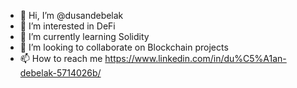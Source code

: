 - 👋 Hi, I’m @dusandebelak
- 👀 I’m interested in DeFi
- 🌱 I’m currently learning Solidity
- 💞️ I’m looking to collaborate on Blockchain projects
- 📫 How to reach me https://www.linkedin.com/in/du%C5%A1an-debelak-5714026b/


